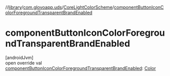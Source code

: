 //[library](../../../index.md)/[com.glovoapp.uds](../index.md)/[CoreLightColorScheme](index.md)/[componentButtonIconColorForegroundTransparentBrandEnabled](component-button-icon-color-foreground-transparent-brand-enabled.md)

# componentButtonIconColorForegroundTransparentBrandEnabled

[androidJvm]\
open override val [componentButtonIconColorForegroundTransparentBrandEnabled](component-button-icon-color-foreground-transparent-brand-enabled.md): [Color](https://developer.android.com/reference/kotlin/androidx/compose/ui/graphics/Color.html)
